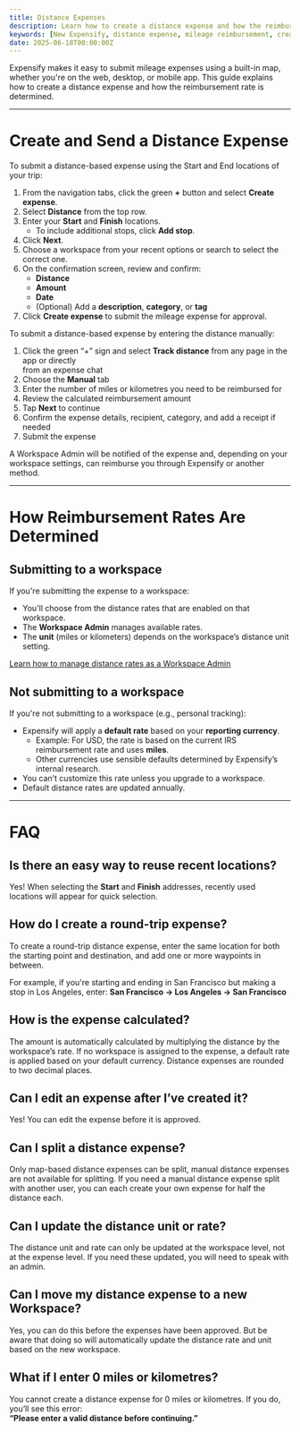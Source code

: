```yaml
---
title: Distance Expenses
description: Learn how to create a distance expense and how the reimbursement rate is determined in New Expensify.
keywords: [New Expensify, distance expense, mileage reimbursement, create expense, distance rate, workspace rate, personal policy, map route, reimbursement rate, manual mileage, manual distance, global create, track distance]
date: 2025-06-18T00:00:00Z
---
```


Expensify makes it easy to submit mileage expenses using a built-in map, whether you're on the web, desktop, or mobile app. This guide explains how to create a distance expense and how the reimbursement rate is determined.

---

# Create and Send a Distance Expense 

To submit a distance-based expense using the Start and End locations of your trip:

1. From the navigation tabs, click the green **+** button and select **Create expense**.
2. Select **Distance** from the top row.
3. Enter your **Start** and **Finish** locations.
   - To include additional stops, click **Add stop**.
4. Click **Next**.
5. Choose a workspace from your recent options or search to select the correct one.
6. On the confirmation screen, review and confirm:
   - **Distance**
   - **Amount**
   - **Date**
   - (Optional) Add a **description**, **category**, or **tag**
7. Click **Create expense** to submit the mileage expense for approval.

To submit a distance-based expense by entering the distance manually:

1. Click the green “+” sign and select **Track distance** from any page in the app or directly  
from an expense chat
3. Choose the **Manual** tab
4. Enter the number of miles or kilometres you need to be reimbursed for
5. Review the calculated reimbursement amount
6. Tap **Next** to continue
7. Confirm the expense details, recipient, category, and add a receipt if needed
8. Submit the expense

A Workspace Admin will be notified of the expense and, depending on your workspace settings, can reimburse you through Expensify or another method.

---

# How Reimbursement Rates Are Determined

## Submitting to a workspace

If you're submitting the expense to a workspace:

- You'll choose from the distance rates that are enabled on that workspace.
- The **Workspace Admin** manages available rates.
- The **unit** (miles or kilometers) depends on the workspace’s distance unit setting.

[Learn how to manage distance rates as a Workspace Admin](https://help.expensify.com/articles/new-expensify/reports-and-expenses/Managing-Distance-Rates)

## Not submitting to a workspace

If you're not submitting to a workspace (e.g., personal tracking):

- Expensify will apply a **default rate** based on your **reporting currency**.
   - Example: For USD, the rate is based on the current IRS reimbursement rate and uses **miles**.
   - Other currencies use sensible defaults determined by Expensify’s internal research.
- You can’t customize this rate unless you upgrade to a workspace.
- Default distance rates are updated annually.

---

# FAQ

## Is there an easy way to reuse recent locations?

Yes! When selecting the **Start** and **Finish** addresses, recently used locations will appear for quick selection.

## How do I create a round-trip expense?

To create a round-trip distance expense, enter the same location for both the starting point and destination, and add one or more waypoints in between.

For example, if you're starting and ending in San Francisco but making a stop in Los Angeles, enter:
**San Francisco → Los Angeles → San Francisco**

## How is the expense calculated?

The amount is automatically calculated by multiplying the distance by the workspace’s rate. If no workspace is assigned to the expense, a default rate is applied based on your default currency. Distance expenses are rounded to two decimal places.

## Can I edit an expense after I’ve created it?

Yes! You can edit the expense before it is approved.

## Can I split a distance expense?

Only map-based distance expenses can be split, manual distance expenses are not available for splitting. If you need a manual distance expense split with another user, you can each create your own expense for half the distance each.

## Can I update the distance unit or rate?

The distance unit and rate can only be updated at the workspace level, not at the expense level. If you need these updated, you will need to speak with an admin.

## Can I move my distance expense to a new Workspace?

Yes, you can do this before the expenses have been approved. But be aware that doing so will automatically update the distance rate and unit based on the new workspace.

## What if I enter 0 miles or kilometres?

You cannot create a distance expense for 0 miles or kilometres. If you do, you’ll see this error:  
**“Please enter a valid distance before continuing.”**

